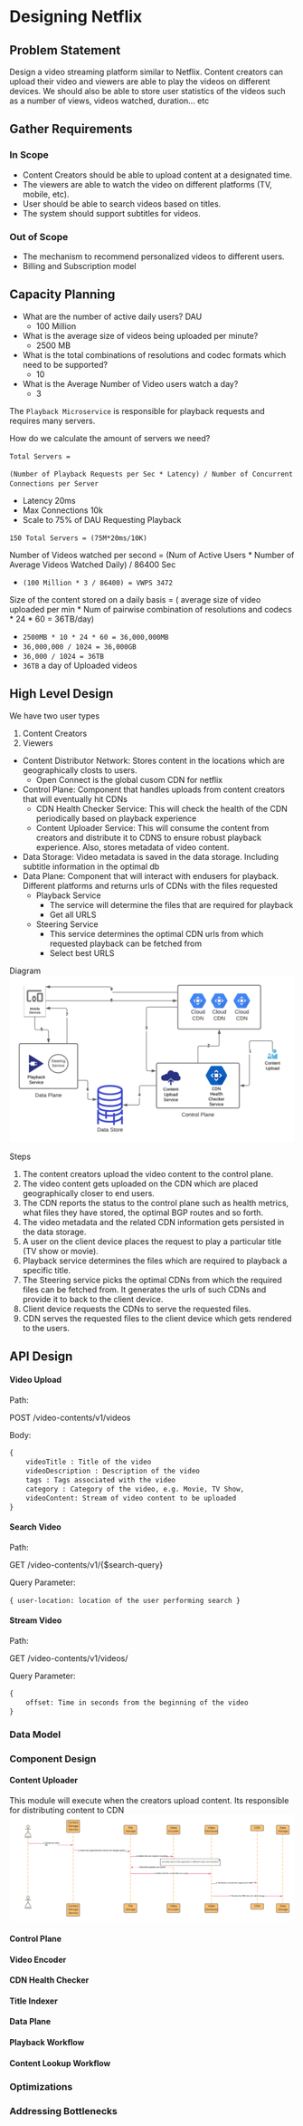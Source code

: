 # Designing Netflix

## Problem Statement

Design a video streaming platform similar to Netflix. Content creators can upload their video and viewers are able to play the videos on different devices. We should also be able to store user statistics of the videos such as a number of views, videos watched, duration... etc

## Gather Requirements

### In Scope

* Content Creators should be able to upload content at a designated time.
* The viewers are able to watch the video on different platforms (TV, mobile, etc).
* User should be able to search videos based on titles.
* The system should support subtitles for videos.

### Out of Scope

* The mechanism to recommend personalized videos to different users.
* Billing and Subscription model

## Capacity Planning

* What are the number of active daily users? DAU
  * 100 Million
* What is the average size of videos being uploaded per minute?
  * 2500 MB
* What is the total combinations of resolutions and codec formats which need to be supported?
  * 10
* What is the Average Number of Video users watch a day?
  * 3

The `Playback Microservice` is responsible for playback requests and requires many servers.

How do we calculate the amount of servers we need?

`Total Servers = `

`(Number of Playback Requests per Sec * Latency) / Number of Concurrent Connections per Server`

* Latency 20ms
* Max Connections 10k
* Scale to 75% of DAU Requesting Playback

`150 Total Servers = (75M*20ms/10K)`

Number of Videos watched per second = (Num of Active Users * Number of Average Videos Watched Daily) / 86400 Sec

* `(100 Million * 3 / 86400) = VWPS 3472`

Size of the content stored on a daily basis = ( average size of video uploaded per min * Num of pairwise combination of resolutions and codecs * 24 * 60 = 36TB/day)

* `2500MB * 10 * 24 * 60 = 36,000,000MB`
* `36,000,000 / 1024 = 36,000GB`
* `36,000 / 1024 = 36TB`
* `36TB` a day of Uploaded videos

## High Level Design

We have two user types

1. Content Creators
2. Viewers

* Content Distributor Network: Stores content in the locations which are geographically closts to users.
  * Open Connect is the global cusom CDN for netflix
* Control Plane: Component that handles uploads from content creators that will eventually hit CDNs
  * CDN Health Checker Service: This will check the health of the CDN periodically based on playback experience
  * Content Uploader Service: This will consume the content from creators and distribute it to CDNS to ensure robust playback experience. Also, stores metadata of video content.
* Data Storage: Video metadata is saved in the data storage. Including subtitle information in the optimal db
* Data Plane: Component that will interact with endusers for playback. Different platforms and returns urls of CDNs with the files requested
  * Playback Service
    * The service will determine the files that are required for playback
    * Get all URLS
  * Steering Service
    * This service determines the optimal CDN urls from which requested playback can be fetched from
    * Select best URLS

Diagram
![](assets/20220129_000952_netflix-2021-diagrams.png)

Steps

1. The content creators upload the video content to the control plane.
2. The video content gets uploaded on the CDN which are placed geographically closer to end users.
3. The CDN reports the status to the control plane such as health metrics, what files they have stored, the optimal BGP routes and so forth.
4. The video metadata and the related CDN information gets persisted in the data storage.
5. A user on the client device places the request to play a particular title (TV show or movie).
6. Playback service determines the files which are required to playback a specific title.
7. The Steering service picks the optimal CDNs from which the required files can be fetched from. It generates the urls of such CDNs and provide it to back to the client device.
8. Client device requests the CDNs to serve the requested files.
9. CDN serves the requested files to the client device which gets rendered to the users.

## API Design

#### Video Upload

Path:

POST /video-contents/v1/videos

Body:

```
{
	videoTitle : Title of the video
	videoDescription : Description of the video
	tags : Tags associated with the video
	category : Category of the video, e.g. Movie, TV Show, 
	videoContent: Stream of video content to be uploaded
}
```

#### Search Video

Path:

GET /video-contents/v1/{$search-query}

Query Parameter:

`{ user-location: location of the user performing search } `

#### Stream Video

Path:

GET /video-contents/v1/videos/

Query Parameter:

```
{
	offset: Time in seconds from the beginning of the video
}
```

### Data Model

### Component Design

#### Content Uploader

This module will execute when the creators upload content. Its responsible for distributing content to CDN
![img](assets/20220129_114220.png)

#### Control Plane

#### Video Encoder

#### CDN Health Checker

#### Title Indexer

#### Data Plane

#### Playback Workflow

#### Content Lookup Workflow

### Optimizations

### Addressing Bottlenecks
